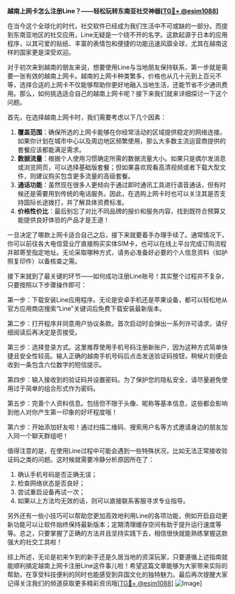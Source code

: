 **越南上网卡怎么注册Line？——轻松玩转东南亚社交神器[[TG💪+ @esim1088](https://t.me/s/esim1088)]**

在当今这个全球化的时代，社交软件已经成为我们生活中不可或缺的一部分。而提到东南亚地区的社交应用，Line无疑是一个绕不开的名字。这款起源于日本的应用程序，以其可爱的贴纸、丰富的表情包和便捷的功能迅速风靡全球，尤其在越南这样的国家更是深受欢迎。

对于初次来到越南的朋友来说，想要使用Line与当地朋友保持联系，第一步就是需要一张有效的越南上网卡。越南的上网卡种类繁多，价格也从几十元到上百元不等，选择合适的上网卡不仅能够帮助你更好地融入当地生活，还能节省不少通讯费用。那么，如何挑选适合自己的越南上网卡呢？接下来我们就来详细探讨一下这个问题。

首先，在选择越南上网卡时，我们需要考虑以下几个因素：

1. **覆盖范围**：确保所选的上网卡能够在你经常活动的区域提供稳定的网络连接。如果你计划在城市中心以及周边地区频繁使用，那么大多数主流运营商提供的套餐应该都能满足需求。
2. **数据流量**：根据个人使用习惯确定所需的数据流量大小。如果只是偶尔发消息或浏览网页，可以选择基础版套餐；但如果喜欢观看高清视频或者下载大型文件，则建议购买包含更多流量的高级套餐。
3. **通话功能**：虽然现在很多人更倾向于通过即时通讯工具进行语音通话，但有时候还是需要用到传统的电话服务。因此，在选购上网卡时也可以关注其是否支持国际长途拨打，并了解具体资费标准。
4. **价格性价比**：最后别忘了对比不同品牌的报价和服务内容，找到既符合预算又能提供良好体验的产品才是王道！

一旦决定了哪款上网卡适合自己之后，接下来就要着手办理手续了。通常情况下，你可以前往各大电信营业厅直接购买实体SIM卡，也可以在线上平台完成订购流程并邮寄至指定地址。无论采取哪种方式，请务必准备好必要的个人信息资料（如护照复印件）以备核查之需。

接下来就到了最关键的环节——如何成功注册Line账号！其实整个过程并不复杂，只要按照以下步骤操作即可：

第一步：下载安装Line应用程序。无论是安卓手机还是苹果设备，都可以轻松地从官方应用商店搜索“Line”关键词后免费下载安装最新版本。

第二步：打开程序并同意用户协议条款。首次启动时会弹出一系列许可请求，请仔细阅读后再决定是否接受。

第三步：选择登录方式。这里推荐使用手机号码注册新账户，因为这种方式简单快捷且安全性较高。输入正确的越南手机号码后点击发送验证码按钮，稍候片刻便会收到一条包含六位数字的短信提示。

第四步：输入接收到的验证码并设置密码。为了保护您的隐私安全，请尽量避免使用过于简单的组合形式作为密码。

第五步：完善个人资料信息。包括但不限于头像、昵称等基本信息，这些都会影响到他人对你产生第一印象的好坏程度哦！

第六步：开始添加好友啦！通过扫描二维码、搜索用户名等方式邀请身边的朋友加入同一个聊天群组吧！

值得注意的是，在使用Line过程中可能会遇到一些特殊状况，比如无法正常接收验证码之类的问题。这时候就需要冷静分析原因所在了：

1. 确认手机号码是否正确无误；
2. 检查网络状态是否良好；
3. 尝试重启设备再试一次；
4. 如果以上方法均无效的话，则可以直接联系客服寻求专业指导。

另外还有一些小技巧可以帮助您更加高效地利用Line的各项功能，例如开启自动更新功能可以让软件始终保持最新版本；定期清理缓存空间有助于提升运行速度等等。总之，只要掌握了正确的方法并且坚持实践下去，相信很快就能熟练掌握这款强大的社交工具啦！

综上所述，无论是初来乍到的新手还是久居当地的资深玩家，只要遵循上述指南就能顺利搞定越南上网卡注册Line这件事儿啦！希望这篇文章能够为大家带来实际的帮助，在享受科技便利的同时也能感受到异国文化的独特魅力。最后再次提醒大家记得关注我们的频道获取更多精彩资讯哦[[TG💪+ @esim1088](https://t.me/s/esim1088)] ![Image](https://i.postimg.cc/4NQfJmqS/Snipaste-2025-05-13-00-14-12.png)]